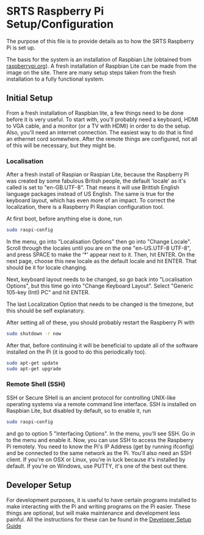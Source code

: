 # SRTS Raspberry Pi Setup/Configuration

The purpose of this file is to provide details as to how the SRTS
Raspberry Pi is set up.

The basis for the system is an installation of Raspbian Lite
(obtained from [raspberrypi.org](raspberrypi.org)).
A fresh installation of Raspbian Lite can be made from the image on the site.
There are many setup steps taken from the fresh installation to a fully
functional system.

## Initial Setup

From a fresh installation of Raspbian lite, a few things need to be done before
it is very useful. To start with, you'll probably need a keyboard, HDMI to
VGA cable, and a monitor (or a TV with HDMI) in order to do the setup.
Also, you'll need an internet connection. The easiest way to do that is find
an ethernet cord somewhere. After the remote things are configured, not all
of this will be necessary, but they might be.

### Localisation
After a fresh install of Raspian or Raspian Lite, because the Raspberry Pi was
created by some fabulous British people, the default 'locale' as it's called is
set to "en-GB.UTF-8". That means it will use Brittish English language packages
instead of US English. The same is true for the keyboard layout, which has even
more of an impact. To correct the localization, there is a Raspberry Pi
Raspian configuration tool.

At first boot, before anything else is done, run

```bash
sudo raspi-config
```

In the menu, go into "Localisation Options" then go into "Change Locale".
Scroll through the locales until you are on the one "en-US.UTF-8 UTF-8",
and press SPACE to make the '*' appear next to it. Then, hit ENTER.
On the next page, choose this new locale as the default locale and hit ENTER.
That should be it for locale changing.

Next, keyboard layout needs to be changed, so go back into
"Localisation Options", but this time go into "Change Keyboard Layout".
Select "Generic 105-key (Intl) PC" and hit ENTER.

The last Localization Option that needs to be changed is the timezone, but this
should be self explanatory.

After setting all of these, you should probably restart the Raspberry Pi with

```bash
sudo shutdown -r now
```

After that, before continuing it will be beneficial to update all of the
software installed on the Pi (it is good to do this periodically too).

```bash
sudo apt-get update
sudo apt-get upgrade
```

### Remote Shell (SSH)
SSH or Secure SHell is an ancient protocol for controlling UNIX-like operating
systems via a remote command line interface. SSH is installed on Raspbian
Lite, but disabled by default, so to enable it, run

```bash
sudo raspi-config
```

and go to option 5 "Interfacing Options". In the menu, you'll see SSH. Go in
to the menu and enable it. Now, you can use SSH to access the Raspberry Pi
remotely. You need to know the Pi's IP Address (get by running ifconfig)
and be connected to the same network as the Pi. You'll also need an SSH
client. If you're on OSX or Linux, you're in luck because it's installed by
default. If you're on Windows, use PUTTY, it's one of the best out there.

## Developer Setup

For development purposes, it is useful to have certain programs installed to
make interacting with the Pi and writing programs on the Pi easier. These
things are optional, but will make maintenance and development less painful.
All the instructions for these can be found in the
[Developer Setup Guide](DEV_SETUP.md)
